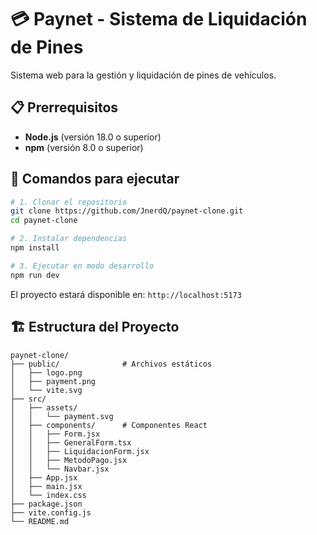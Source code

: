 # 💳 Paynet - Sistema de Liquidación de Pines

Sistema web para la gestión y liquidación de pines de vehículos.

## 📋 Prerrequisitos

- **Node.js** (versión 18.0 o superior)
- **npm** (versión 8.0 o superior)

## 🚀 Comandos para ejecutar

```bash
# 1. Clonar el repositorio
git clone https://github.com/JnerdQ/paynet-clone.git
cd paynet-clone

# 2. Instalar dependencias
npm install

# 3. Ejecutar en modo desarrollo
npm run dev
```

El proyecto estará disponible en: `http://localhost:5173`

## 🏗️ Estructura del Proyecto

```text
paynet-clone/
├── public/              # Archivos estáticos
│   ├── logo.png
│   ├── payment.png
│   └── vite.svg
├── src/
│   ├── assets/
│   │   └── payment.svg
│   ├── components/      # Componentes React
│   │   ├── Form.jsx
│   │   ├── GeneralForm.tsx
│   │   ├── LiquidacionForm.jsx
│   │   ├── MetodoPago.jsx
│   │   └── Navbar.jsx
│   ├── App.jsx
│   ├── main.jsx
│   └── index.css
├── package.json
├── vite.config.js
└── README.md
```
